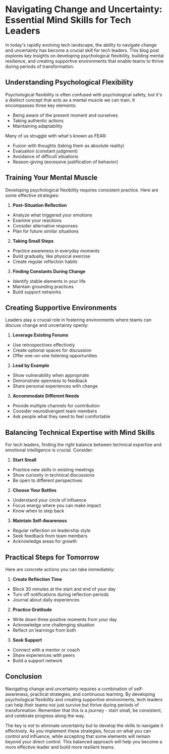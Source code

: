 # Navigating Change and Uncertainty: Essential Mind Skills for Tech Leaders

In today's rapidly evolving tech landscape, the ability to navigate change and uncertainty has become a crucial skill for tech leaders. This blog post explores key insights on developing psychological flexibility, building mental resilience, and creating supportive environments that enable teams to thrive during periods of transformation.

## Understanding Psychological Flexibility

Psychological flexibility is often confused with psychological safety, but it's a distinct concept that acts as a mental muscle we can train. It encompasses three key elements:
- Being aware of the present moment and ourselves
- Taking authentic actions
- Maintaining adaptability

Many of us struggle with what's known as FEAR:
- Fusion with thoughts (taking them as absolute reality)
- Evaluation (constant judgment)
- Avoidance of difficult situations
- Reason-giving (excessive justification of behavior)

## Training Your Mental Muscle

Developing psychological flexibility requires consistent practice. Here are some effective strategies:

1. **Post-Situation Reflection**
- Analyze what triggered your emotions
- Examine your reactions
- Consider alternative responses
- Plan for future similar situations

2. **Taking Small Steps**
- Practice awareness in everyday moments
- Build gradually, like physical exercise
- Create regular reflection habits

3. **Finding Constants During Change**
- Identify stable elements in your life
- Maintain grounding practices
- Build support networks

## Creating Supportive Environments

Leaders play a crucial role in fostering environments where teams can discuss change and uncertainty openly:

1. **Leverage Existing Forums**
- Use retrospectives effectively
- Create optional spaces for discussion
- Offer one-on-one listening opportunities

2. **Lead by Example**
- Show vulnerability when appropriate
- Demonstrate openness to feedback
- Share personal experiences with change

3. **Accommodate Different Needs**
- Provide multiple channels for contribution
- Consider neurodivergent team members
- Ask people what they need to feel comfortable

## Balancing Technical Expertise with Mind Skills

For tech leaders, finding the right balance between technical expertise and emotional intelligence is crucial. Consider:

1. **Start Small**
- Practice new skills in existing meetings
- Show curiosity in technical discussions
- Be open to different perspectives

2. **Choose Your Battles**
- Understand your circle of influence
- Focus energy where you can make impact
- Know when to step back

3. **Maintain Self-Awareness**
- Regular reflection on leadership style
- Seek feedback from team members
- Acknowledge areas for growth

## Practical Steps for Tomorrow

Here are concrete actions you can take immediately:

1. **Create Reflection Time**
- Block 30 minutes at the start and end of your day
- Turn off notifications during reflection periods
- Journal about daily experiences

2. **Practice Gratitude**
- Write down three positive moments from your day
- Acknowledge one challenging situation
- Reflect on learnings from both

3. **Seek Support**
- Connect with a mentor or coach
- Share experiences with peers
- Build a support network

## Conclusion

Navigating change and uncertainty requires a combination of self-awareness, practical strategies, and continuous learning. By developing psychological flexibility and creating supportive environments, tech leaders can help their teams not just survive but thrive during periods of transformation. Remember that this is a journey - start small, be consistent, and celebrate progress along the way.

The key is not to eliminate uncertainty but to develop the skills to navigate it effectively. As you implement these strategies, focus on what you can control and influence, while accepting that some elements will remain beyond your direct control. This balanced approach will help you become a more effective leader and build more resilient teams.